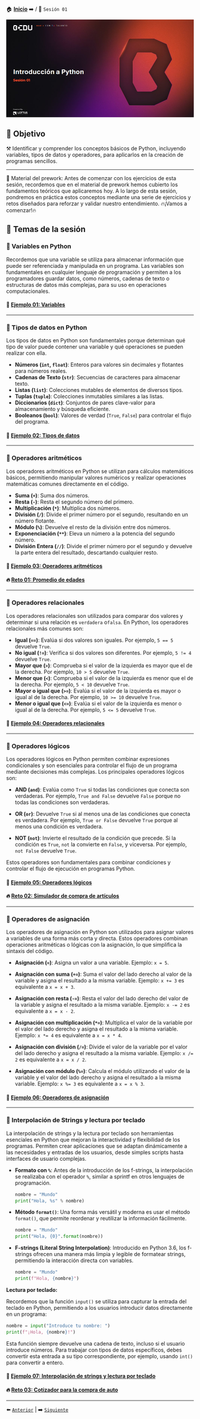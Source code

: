 🏠 [**Inicio**](../Readme.md) ➡️ / 📖 `Sesión 01`

<div align="center">
    <img src="Imagenes/S01_Bedu.png" alt="Sesion_01">
</div>

## 🎯 Objetivo

⚒️ Identificar y comprender los conceptos básicos de Python, incluyendo variables, tipos de datos y operadores, para aplicarlos en la creación de programas sencillos.

---

📘 Material del prework:
Antes de comenzar con los ejercicios de esta sesión, recordemos que en el material de prework hemos cubierto los fundamentos teóricos que aplicaremos hoy. A lo largo de esta sesión, pondremos en práctica estos conceptos mediante una serie de ejercicios y retos diseñados para reforzar y validar nuestro entendimiento. 🔥¡Vamos a comenzar!🔥

## 📂 Temas de la sesión

### 📖 Variables en Python
Recordemos que una variable se utiliza para almacenar información que puede ser referenciada y manipulada en un programa. Las variables son fundamentales en cualquier lenguaje de programación y permiten a los programadores guardar datos, como números, cadenas de texto o estructuras de datos más complejas, para su uso en operaciones computacionales.

#### 📜 [Ejemplo 01: Variables](Ejemplo-01/Readme.md)

---

### 📖 Tipos de datos en Python

Los tipos de datos en Python son fundamentales porque determinan qué tipo de valor puede contener una variable y qué operaciones se pueden realizar con ella. 

- **Números (`int`, `float`)**: Enteros para valores sin decimales y flotantes para números reales.
- **Cadenas de Texto (`str`)**: Secuencias de caracteres para almacenar texto.
- **Listas (`list`)**: Colecciones mutables de elementos de diversos tipos.
- **Tuplas (`tuple`)**: Colecciones inmutables similares a las listas.
- **Diccionarios (`dict`)**: Conjuntos de pares clave-valor para almacenamiento y búsqueda eficiente.
- **Booleanos (`bool`)**: Valores de verdad (`True`, `False`) para controlar el flujo del programa.

#### 📜 [Ejemplo 02: Tipos de datos](Ejemplo-02/Readme.md)

---

### 📖 Operadores aritméticos

Los operadores aritméticos en Python se utilizan para cálculos matemáticos básicos, permitiendo manipular valores numéricos y realizar operaciones matemáticas comunes directamente en el código.

- **Suma (`+`)**: Suma dos números.
- **Resta (`-`)**: Resta el segundo número del primero.
- **Multiplicación (`*`)**: Multiplica dos números.
- **División (`/`)**: Divide el primer número por el segundo, resultando en un número flotante.
- **Módulo (`%`)**: Devuelve el resto de la división entre dos números.
- **Exponenciación (`**`)**: Eleva un número a la potencia del segundo número.
- **División Entera (`//`)**: Divide el primer número por el segundo y devuelve la parte entera del resultado, descartando cualquier resto.

#### 📜 [Ejemplo 03: Operadores aritméticos](Ejemplo-03/Readme.md)

#### 🔥 [Reto 01: Promedio de edades](Reto-01/Readme.md)

---

### 📖 Operadores relacionales

Los operadores relacionales son utilizados para comparar dos valores y determinar si una relación es `verdadera` o`falsa`. En Python, los operadores relacionales más comunes son:

- **Igual (`==`)**: Evalúa si dos valores son iguales. Por ejemplo, `5 == 5` devuelve `True`.
- **No igual (`!=`)**: Verifica si dos valores son diferentes. Por ejemplo, `5 != 4` devuelve `True`.
- **Mayor que (`>`)**: Comprueba si el valor de la izquierda es mayor que el de la derecha. Por ejemplo, `10 > 5` devuelve `True`.
- **Menor que (`<`)**: Comprueba si el valor de la izquierda es menor que el de la derecha. Por ejemplo, `5 < 10` devuelve `True`.
- **Mayor o igual que (`>=`)**: Evalúa si el valor de la izquierda es mayor o igual al de la derecha. Por ejemplo, `10 >= 10` devuelve `True`.
- **Menor o igual que (`<=`)**: Evalúa si el valor de la izquierda es menor o igual al de la derecha. Por ejemplo, `5 <= 5` devuelve `True`.

#### 📜 [Ejemplo 04: Operadores relacionales](Ejemplo-04/Readme.md)

---

### 📖 Operadores lógicos

Los operadores lógicos en Python permiten combinar expresiones condicionales y son esenciales para controlar el flujo de un programa mediante decisiones más complejas. Los principales operadores lógicos son:

- **AND (`and`)**: Evalúa como `True` si todas las condiciones que conecta son verdaderas. Por ejemplo, `True and False` devuelve `False` porque no todas las condiciones son verdaderas.

- **OR (`or`)**: Devuelve `True` si al menos una de las condiciones que conecta es verdadera. Por ejemplo, `True or False` devuelve `True` porque al menos una condición es verdadera.

- **NOT (`not`)**: Invierte el resultado de la condición que precede. Si la condición es `True`, `not` la convierte en `False`, y viceversa. Por ejemplo, `not False` devuelve `True`.

Estos operadores son fundamentales para combinar condiciones y controlar el flujo de ejecución en programas Python.


#### 📜 [Ejemplo 05: Operadores lógicos](Ejemplo-05/Readme.md)

#### 🔥 [Reto 02: Simulador de compra de artículos](Reto-02/Readme.md)
---

### 📖 Operadores de asignación

Los operadores de asignación en Python son utilizados para asignar valores a variables de una forma más corta y directa. Estos operadores combinan operaciones aritméticas o lógicas con la asignación, lo que simplifica la sintaxis del código.

- **Asignación (`=`)**: Asigna un valor a una variable. Ejemplo: `x = 5`.

- **Asignación con suma (`+=`)**: Suma el valor del lado derecho al valor de la variable y asigna el resultado a la misma variable. Ejemplo: `x += 3` es equivalente a `x = x + 3`.

- **Asignación con resta (`-=`)**: Resta el valor del lado derecho del valor de la variable y asigna el resultado a la misma variable. Ejemplo: `x -= 2` es equivalente a `x = x - 2`.

- **Asignación con multiplicación (`*=`)**: Multiplica el valor de la variable por el valor del lado derecho y asigna el resultado a la misma variable. Ejemplo: `x *= 4` es equivalente a `x = x * 4`.

- **Asignación con división (`/=`)**: Divide el valor de la variable por el valor del lado derecho y asigna el resultado a la misma variable. Ejemplo: `x /= 2` es equivalente a `x = x / 2`.

- **Asignación con módulo (`%=`)**: Calcula el módulo utilizando el valor de la variable y el valor del lado derecho y asigna el resultado a la misma variable. Ejemplo: `x %= 3` es equivalente a `x = x % 3`.

#### 📜 [Ejemplo 06: Operadores de asignación](Ejemplo-06/Readme.md)

---

### 📖 Interpolación de Strings y lectura por teclado

La interpolación de strings y la lectura por teclado son herramientas esenciales en Python que mejoran la interactividad y flexibilidad de los programas. Permiten crear aplicaciones que se adaptan dinámicamente a las necesidades y entradas de los usuarios, desde simples scripts hasta interfaces de usuario complejas.


- **Formato con `%`**:
   Antes de la introducción de los f-strings, la interpolación se realizaba con el operador `%`, similar a sprintf en otros lenguajes de programación.
   ```python
   nombre = "Mundo"
   print("Hola, %s" % nombre)
   ```

- **Método `format()`**:
   Una forma más versátil y moderna es usar el método `format()`, que permite reordenar y reutilizar la información fácilmente.
   ```python
   nombre = "Mundo"
   print("Hola, {0}".format(nombre))
   ```

- **F-strings (Literal String Interpolation)**:
   Introducido en Python 3.6, los f-strings ofrecen una manera más limpia y legible de formatear strings, permitiendo la interacción directa con variables.
   ```python
   nombre = "Mundo"
   print(f"Hola, {nombre}")
   ```

**Lectura por teclado:**

Recordemos que la función `input()` se utiliza para capturar la entrada del teclado en Python, permitiendo a los usuarios introducir datos directamente en un programa:

```python
nombre = input("Introduce tu nombre: ")
print(f"¡Hola, {nombre}!")
```

Esta función siempre devuelve una cadena de texto, incluso si el usuario introduce números. Para trabajar con tipos de datos específicos, debes convertir esta entrada a su tipo correspondiente, por ejemplo, usando `int()` para convertir a entero.

#### 📜 [Ejemplo 07: Interpolación de strings y lectura por teclado](Ejemplo-07/Readme.md)

#### 🔥 [Reto 03: Cotizador para la compra de auto](Reto-03/Readme.md)
---

⬅️ [`Anterior`](../Readme.md) | ➡️ [`Siguiente`](../Sesion-02/Readme.md)
